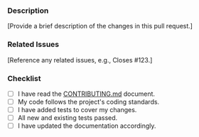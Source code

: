 ### Description

[Provide a brief description of the changes in this pull request.]

### Related Issues

[Reference any related issues, e.g., Closes #123.]

### Checklist

- [ ] I have read the [CONTRIBUTING.md](CONTRIBUTING.md) document.
- [ ] My code follows the project's coding standards.
- [ ] I have added tests to cover my changes.
- [ ] All new and existing tests passed.
- [ ] I have updated the documentation accordingly.
